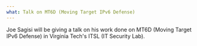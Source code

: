 ```yaml
---
what: Talk on MT6D (Moving Target IPv6 Defense)
---
```


Joe Sagisi will be giving a talk on his work done on MT6D (Moving Target IPv6 Defense) in
Virginia Tech's ITSL (IT Security Lab).
